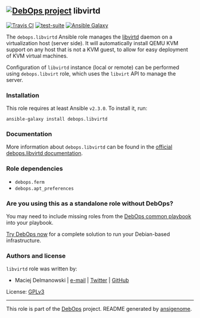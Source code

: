 ## [![DebOps project](http://debops.org/images/debops-small.png)](http://debops.org) libvirtd

[![Travis CI](http://img.shields.io/travis/debops/ansible-libvirtd.svg?style=flat)](http://travis-ci.org/debops/ansible-libvirtd) [![test-suite](http://img.shields.io/badge/test--suite-ansible--libvirtd-blue.svg?style=flat)](https://github.com/debops/test-suite/tree/master/ansible-libvirtd/)  [![Ansible Galaxy](http://img.shields.io/badge/galaxy-debops.libvirtd-660198.svg?style=flat)](https://galaxy.ansible.com/list#/roles/4548)

The `debops.libvirtd` Ansible role manages the [libvirtd][libvirt]
daemon on a virtualization host (server side). It will automatically
install QEMU KVM support on any host that is not a KVM guest, to allow for
easy deployment of KVM virtual machines.

Configuration of `libvirtd` instance (local or remote) can be performed using
`debops.libvirt` role, which uses the `libvirt` API to manage the server.

[libvirt]: https://libvirt.org/

### Installation

This role requires at least Ansible `v2.3.0`. To install it, run:

    ansible-galaxy install debops.libvirtd

### Documentation

More information about `debops.libvirtd` can be found in the
[official debops.libvirtd documentation](http://docs.debops.org/en/latest/ansible/roles/ansible-libvirtd/docs/).


### Role dependencies

- `debops.ferm`
- `debops.apt_preferences`

### Are you using this as a standalone role without DebOps?

You may need to include missing roles from the [DebOps common
playbook](https://github.com/debops/debops-playbooks/blob/master/playbooks/common.yml)
into your playbook.

[Try DebOps now](https://github.com/debops/debops) for a complete solution to run your Debian-based infrastructure.





### Authors and license

`libvirtd` role was written by:
- Maciej Delmanowski | [e-mail](mailto:drybjed@gmail.com) | [Twitter](https://twitter.com/drybjed) | [GitHub](https://github.com/drybjed)

License: [GPLv3](https://tldrlegal.com/license/gnu-general-public-license-v3-%28gpl-3%29)

***

This role is part of the [DebOps](http://debops.org/) project. README generated by [ansigenome](https://github.com/nickjj/ansigenome/).

